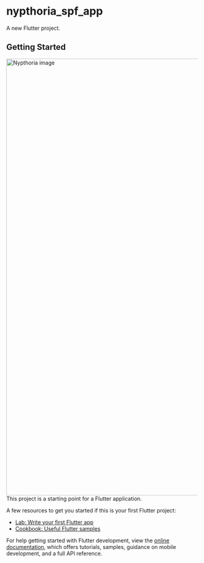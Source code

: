 # nypthoria_spf_app

A new Flutter project.

## Getting Started
<img width="1148" alt="Nypthoria image" src="https://github.com/user-attachments/assets/5045a7a8-1adc-4c9e-9ca7-35573b448cbf">
This project is a starting point for a Flutter application.

A few resources to get you started if this is your first Flutter project:

- [Lab: Write your first Flutter app](https://docs.flutter.dev/get-started/codelab)
- [Cookbook: Useful Flutter samples](https://docs.flutter.dev/cookbook)

For help getting started with Flutter development, view the
[online documentation](https://docs.flutter.dev/), which offers tutorials,
samples, guidance on mobile development, and a full API reference.
